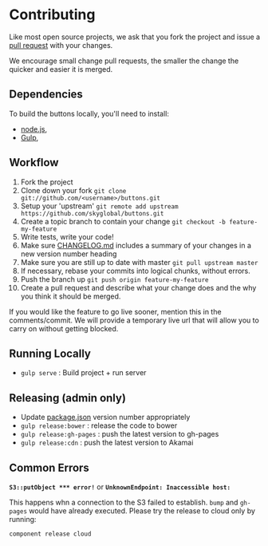 # Contributing

Like most open source projects, we ask that you fork the project and issue a [pull request](#pull-requests) with your changes.

We encourage small change pull requests, the smaller the change the quicker and easier it is merged.

## Dependencies

To build the buttons locally, you'll need to install:
 * [node.js](http://nodejs.org),
 * [Gulp](http://gulpjs.com),

## Workflow

1. Fork the project
2. Clone down your fork
`git clone git://github.com/<username>/buttons.git`
3. Setup your 'upstream'
`git remote add upstream https://github.com/skyglobal/buttons.git`
4. Create a topic branch to contain your change
`git checkout -b feature-my-feature`
5. Write tests, write your code!
6. Make sure [CHANGELOG.md](./CHANGELOG.md) includes a summary of your changes in a new version number heading
5. Make sure you are still up to date with master
`git pull upstream master`
6. If necessary, rebase your commits into logical chunks, without errors.
7. Push the branch up 
`git push origin feature-my-feature`
8. Create a pull request and describe what your change does and the why you think it should be merged.

If you would like the feature to go live sooner, mention this in the comments/commit. We will provide a temporary live url that will allow you to carry on without getting blocked.

## Running Locally

 * `gulp serve` :  Build project + run server
 
## Releasing (admin only)

 * Update [package.json](package.json) version number appropriately
 * `gulp release:bower` : release the code to bower
 * `gulp release:gh-pages` : push the latest version to gh-pages
 * `gulp release:cdn` : push the latest version to Akamai

## Common Errors

**`S3::putObject *** error!`** or **`UnknownEndpoint: Inaccessible host: `**

This happens whn a connection to the S3 failed to establish. `bump` and `gh-pages` would have already executed.  Please try the release to cloud only by running:

`component release cloud`
